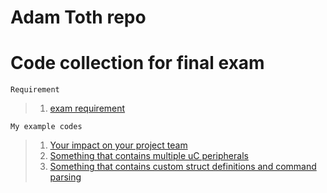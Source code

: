 # Adam Toth repo


# Code collection for final exam

```
Requirement
```
>1. [exam requirement](https://github.com/greenfox-academy/definitions/blob/master/requirement/final-hardware.md)

```
My example codes
```
>1. [Your impact on your project team](https://github.com/greenfox-academy/huli-smarthome-device-static-fuchsit)
>2. [Something that contains multiple uC peripherals](https://github.com/greenfox-academy/tothadam000/blob/75df213d986c87ef33a2cbef158a58632aaf97b8/tothadam000/greenfox/STM32Cube_FW_F7_V1.8.0/Projects/STM32746G-Discovery/GreenFox/reaction_game/Src/main.c)
>3. [Something that contains custom struct definitions and command parsing](https://github.com/greenfox-academy//tothadam000)


